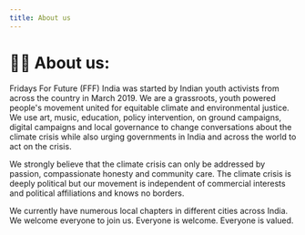 ```yaml
---
title: About us
---
```

# 👋🏾 About us:

Fridays For Future (FFF) India was started by Indian youth activists from across the country in March 2019. We are a grassroots, youth powered people's movement united for equitable climate and environmental justice. We use art, music, education, policy intervention, on ground campaigns, digital campaigns and local governance to change conversations about the climate crisis while also urging governments in India and across the world to act on the crisis.

We strongly believe that the climate crisis can only be addressed by passion, compassionate honesty and community care. The climate crisis is deeply political but our movement is independent of commercial interests and political affiliations and knows no borders.

We currently have numerous local chapters in different cities across India. We welcome everyone to join us. Everyone is welcome. Everyone is valued.